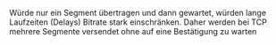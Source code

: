 Würde nur ein Segment übertragen und dann gewartet, würden lange Laufzeiten (Delays) Bitrate stark einschränken. Daher werden bei TCP mehrere Segmente versendet ohne auf eine Bestätigung zu warten